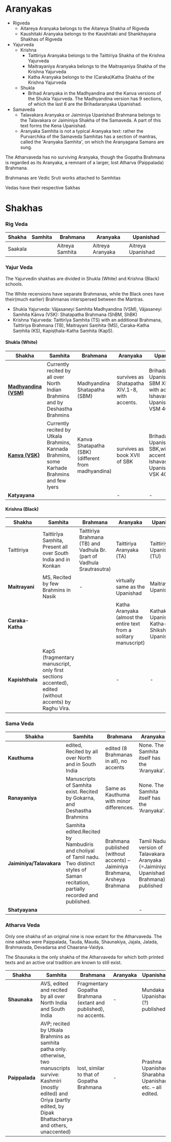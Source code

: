 # Aranyakas
- Rigveda
	- Aitareya Aranyaka belongs to the Aitareya Shakha of Rigveda
	- Kaushitaki Aranyaka belongs to the Kaushitaki and Shankhayana Shakhas of Rigveda
- Yajurveda
	- Krishna
		- Taittiriya Aranyaka belongs to the Taittiriya Shakha of the Krishna Yajurveda
		- Maitrayaniya Aranyaka belongs to the Maitrayaniya Shakha of the Krishna Yajurveda
		- Katha Aranyaka belongs to the (Caraka)Katha Shakha of the Krishna Yajurveda
	- Shukla
		- Brihad Aranyaka in the Madhyandina and the Kanva versions of the Shukla Yajurveda. The Madhyandina version has 9 sections, of which the last 6 are the Brihadaranyaka Upanishad.
- Samaveda
	- Talavakara Aranyaka or Jaiminiya Upanishad Brahmana belongs to the Talavakara or Jaiminiya Shakha of the Samaveda. A part of this text forms the Kena Upanishad.
	- Aranyaka Samhita is not a typical Aranyaka text: rather the Purvarchika of the Samaveda Samhitas has a section of mantras, called the 'Aranyaka Samhita', on which the Aranyagana Samans are sung.

The Atharvaveda has no surviving Aranyaka, though the Gopatha Brahmana is regarded as its Aranyaka, a remnant of a larger, lost Atharva (Paippalada) Brahmana. 



Brahmanas are Vedic Sruti works attached to Samhitas

Vedas have their respective Sakhas


# Shakhas

### Rig Veda

| Shakha  | Samhita | Brahmana        | Aranyaka         | Upanishad         |
| ------- | ------- | --------------- | ---------------- | ----------------- |
| Saakala |         | Aitreya Samhita | Aitreya Aranyaka | Aitreya Upanishad |
### Yajur Veda

The Yajurvedin shakhas are divided in Shukla (White) and Krishna (Black) schools.

The White recensions have separate Brahmanas, while the Black ones have their(much earlier) Brahmanas interspersed between the Mantras.

- Shukla Yajurveda: Vājasaneyi Samhita Madhyandina (VSM), Vājasaneyi Samhita Kānva (VSK): Shatapatha Brahmana (ShBM, ShBK)
- Krishna Yajurveda: Taittirīya Saṃhita (TS) with an additional Brahmana, Taittiriya Brahmana (TB), Maitrayani Saṃhita (MS), Caraka-Katha Saṃhita (KS), Kapiṣṭhala-Katha Saṃhita (KapS).
#### Shukla (White)

| Shakha                                                                                         | Samhita                                                                                     | Brahmana                                           | Aranyaka                                      | Upanishad                                                                           |
| ---------------------------------------------------------------------------------------------- | ------------------------------------------------------------------------------------------- | -------------------------------------------------- | --------------------------------------------- | ----------------------------------------------------------------------------------- |
| **[Madhyandina (VSM)](https://en.wikipedia.org/wiki/Madhyandina_Shakha "Madhyandina Shakha")** | Currently recited by all over North Indian Brahmins and by Deshastha Brahmins               | Madhyandina Shatapatha (SBM)                       | survives as Shatapatha XIV.1-8, with accents. | Brihadaranyaka Upanishad = SBM XIV. 3–8, with accents, Ishavasya Upanishad = VSM 40 |
| **[Kanva (VSK)](https://en.wikipedia.org/wiki/Kanva_Shakha "Kanva Shakha")**                   | Currently recited by Utkala Brahmins, Kannada Brahmins, some Karhade Brahmins and few Iyers | Kanva Shatapatha (SBK)(different from madhyandina) | survives as book XVII of SBK                  | Brihadaranyaka Upanishad = SBK,with accents, Ishavasya Upanishad = VSK 40           |
| **Katyayana**                                                                                  |                                                                                             |                                                    | -                                             | -                                                                                   |
#### Krishna (Black)

| Shakha           | Samhita                                                                                              | Brahmana                                                                | Aranyaka                                                           | Upanishad                                  |
| ---------------- | ---------------------------------------------------------------------------------------------------- | ----------------------------------------------------------------------- | ------------------------------------------------------------------ | ------------------------------------------ |
| Taittiriya       | Taittirīya Saṃhita, Present all over South India and in Konkan                                       | Taittiriya Brahmana (TB) and Vadhula Br. (part of Vadhula Srautrasutra) | Taittiriya Aranyaka (TA)                                           | Taittiriya Upanishad (TU)                  |
| **Maitrayani**   | MS, Recited by few Brahmins in Nasik                                                                 | -                                                                       | virtually same as the Upanishad                                    | Maitrayaniya Upanishad                     |
| **Caraka-Katha** |                                                                                                      |                                                                         | Katha Aranyaka (almost the entire text from a solitary manuscript) | Kathaka Upanishad, Katha-Shiksha Upanishad |
| **Kapishthala**  | KapS (fragmentary manuscript, only first sections accented), edited (without accents) by Raghu Vira. |                                                                         | -                                                                  | -                                          |

### Sama Veda

| Shakha                   | Samhita                                                                                                                                     | Brahmana                                                                    | Aranyaka                                                                            | Upanishad           |
| ------------------------ | ------------------------------------------------------------------------------------------------------------------------------------------- | --------------------------------------------------------------------------- | ----------------------------------------------------------------------------------- | ------------------- |
| **Kauthuma**             | edited, Recited by all over North and in South India                                                                                        | edited (8 Brahmanas in all), no accents                                     | None. The Samhita itself has the ‘Aranyaka’.                                        | Chandogya Upanishad |
| **Ranayaniya**           | Manuscripts of Samhita exist. Recited by Gokarna, and Deshastha Brahmins                                                                    | Same as Kauthuma with minor differences.                                    | None. The Samhita itself has the ‘Aranyaka’.                                        | Same as Kauthuma.   |
| **Jaiminiya/Talavakara** | Samhita edited.Recited by Nambudiris and choliyal of Tamil nadu. Two distinct styles of Saman recitation, partially recorded and published. | Brahmana published (without accents) – Jaiminiya Brahmana, Arsheya Brahmana | Tamil Nadu version of Talavakara Aranyaka (=Jaiminiya Upanishad Brahmana) published | Kena Upanishad      |
| **Shatyayana**           |                                                                                                                                             |                                                                             | -                                                                                   | -                   |

### Atharva Veda

Only one shakha of an original nine is now extant for the Atharvaveda. The nine sakhas were Paippalada, Tauda, Mauda, Shaunakiya, Jajala, Jalada, Brahmavada, Devadarsa and Chaarana-Vaidya.

The Shaunaka is the only shakha of the Atharvaveda for which both printed texts and an active oral tradition are known to still exist.

| Shakha         | Samhita                                                                                                                                                                                     | Brahmana                                                         | Aranyaka | Upanishad                                                |
| -------------- | ------------------------------------------------------------------------------------------------------------------------------------------------------------------------------------------- | ---------------------------------------------------------------- | -------- | -------------------------------------------------------- |
| **Shaunaka**   | AVS, edited and recited by all over North India and South India                                                                                                                             | Fragmentary Gopatha Brahmana (extant and published), no accents. | -        | Mundaka Upanishad (?) published.                         |
| **Paippalada** | AVP; recited by Utkala Brahmins as samhita patha only. otherwise, two manuscripts survive: Kashmiri (mostly edited) and Oriya (partly edited, by Dipak Bhattacharya and others, unaccented) | lost, similar to that of Gopatha Brahmana                        | -        | Prashna Upanishad, Sharabha Upanishad etc. – all edited. |

